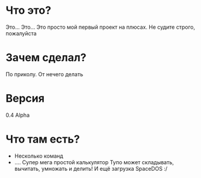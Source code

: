 # Что это?
Это... Это... Это просто мой первый проект на плюсах. Не судите строго, пожалуйста

# Зачем сделал?
По приколу. От нечего делать

# Версия
0.4 Alpha

# Что там есть?
- Несколько команд
- .... Супер мега простой калькулятор
Тупо может складывать, вычитать, умножать и делить!
И ещё загрузка SpaceDOS :/
